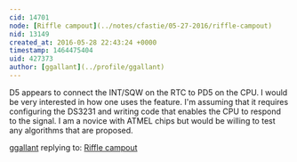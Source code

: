 ```yaml
---
cid: 14701
node: [Riffle campout](../notes/cfastie/05-27-2016/riffle-campout)
nid: 13149
created_at: 2016-05-28 22:43:24 +0000
timestamp: 1464475404
uid: 427373
author: [ggallant](../profile/ggallant)
---
```


D5 appears to connect the INT/SQW on the RTC to PD5 on the CPU. I would be very interested in how one uses the feature. I'm assuming that it requires configuring the DS3231 and writing code that enables the CPU to respond to the signal. I am a novice with ATMEL chips but would be willing to test any algorithms that are proposed.

[ggallant](../profile/ggallant) replying to: [Riffle campout](../notes/cfastie/05-27-2016/riffle-campout)

